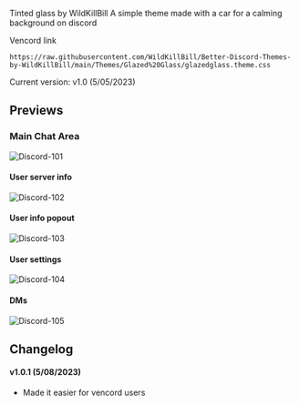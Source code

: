 Tinted glass by WildKillBill
A simple theme made with a car for a calming background on discord
<hv>

Vencord link
```
https://raw.githubusercontent.com/WildKillBill/Better-Discord-Themes-by-WildKillBill/main/Themes/Glazed%20Glass/glazedglass.theme.css
```

Current version: v1.0 (5/05/2023)
  
## Previews

### Main Chat Area

![Discord-101](https://user-images.githubusercontent.com/128874958/236556006-f1dbbb15-a40d-4c68-9b53-0008c553b3f7.png)

#### User server info

![Discord-102](https://user-images.githubusercontent.com/128874958/236556043-c4a97c10-7d4f-4891-8a61-fd0b3bff7ae7.png)
  
#### User info popout
  
![Discord-103](https://user-images.githubusercontent.com/128874958/236556071-f3be3ef1-1c68-457c-a2fa-ee9da369f06d.png)
  
#### User settings
  
![Discord-104](https://user-images.githubusercontent.com/128874958/236556096-b6bbcd72-160f-4a3e-aa10-06811ccc5283.png)
  
#### DMs
  
![Discord-105](https://user-images.githubusercontent.com/128874958/236556114-e014fda7-bacf-4e7e-ae31-874d95176d86.png)

<hv>

## Changelog
  
#### v1.0.1 (5/08/2023)
* Made it easier for vencord users
